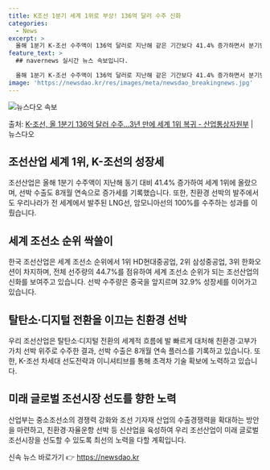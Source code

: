 ```yaml
---
title: K조선 1분기 세계 1위로 부상! 136억 달러 수주 신화
categories:
  - News
excerpt: >
  올해 1분기 K-조선 수주액이 136억 달러로 지난해 같은 기간보다 41.4% 증가하면서 분기별 실적 기준으…
feature_text: >
  ## navernews 실시간 뉴스 속보입니다.

  올해 1분기 K-조선 수주액이 136억 달러로 지난해 같은 기간보다 41.4% 증가하면서 분기별 실적 기준으…
image: 'https://newsdao.kr/res/images/meta/newsdao_breakingnews.jpg'
---
```


![뉴스다오 속보](https://newsdao.kr/res/images/meta/newsdao_breakingnews.jpg)

<p>출처: <a href="https://newsdao.kr/3493" rel="dofollow">K-조선, 올 1분기 136억 달러 수주…3년 만에 세계 1위 복귀 - 산업통상자원부</a> | 뉴스다오</p>

<h2 data-ke-size="size26">조선산업 세계 1위, K-조선의 성장세</h2>
조선산업은 올해 1분기 수주액이 지난해 동기 대비 41.4% 증가하여 세계 1위에 올랐으며, 선박 수출도 8개월 연속으로 증가세를 기록했습니다. 또한, 친환경 선박의 발주에서도 우리나라가 전 세계에서 발주된 LNG선, 암모니아선의 100%를 수주하는 성과를 이뤘습니다.

<h2 data-ke-size="size24">세계 조선소 순위 싹쓸이</h2>
한국 조선산업은 세계 조선소 순위에서 1위 HD현대중공업, 2위 삼성중공업, 3위 한화오션이 차지하며, 전체 선주량의 44.7%를 점유하여 세계 조선소 순위가 되는 조선산업의 신화를 보여주고 있습니다. 선박 수주량은 중국을 앞지르며 32.9% 성장세를 이어가고 있습니다.

<h2 data-ke-size="size24">탈탄소·디지털 전환을 이끄는 친환경 선박</h2>
우리 조선산업은 탈탄소·디지털 전환의 세계적 흐름에 발 빠르게 대처해 친환경·고부가가치 선박 위주로 수주한 결과, 선박 수출은 8개월 연속 플러스를 기록하고 있습니다. 또한, K-조선 차세대 선도전략과 이니셔티브를 통해 초격차 기술 확보에 노력하고 있습니다.

<h2 data-ke-size="size24">미래 글로벌 조선시장 선도를 향한 노력</h2>
산업부는 중소조선소의 경쟁력 강화와 조선 기자재 산업의 수출경쟁력을 확대하는 방안을 마련하고, 친환경·자율운항 선박 등 신산업을 육성하여 우리 조선산업이 미래 글로벌 조선시장을 선도할 수 있도록 최선의 노력을 다할 계획입니다. 

신속 뉴스 바로가기 👉 <a href="https://newsdao.kr" rel="dofollow">https://newsdao.kr</a>


